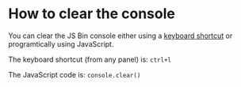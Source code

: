 # How to clear the console

You can clear the JS Bin console either using a [keyboard shortcut](/help/keyboard-shortcuts) or programtically using JavaScript.

The keyboard shortcut (from any panel) is: `ctrl+l`

The JavaScript code is: `console.clear()`